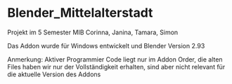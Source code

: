 # Blender_Mittelalterstadt
Projekt im 5 Semester MIB
Corinna, Janina, Tamara, Simon

Das Addon wurde für Windows entwickelt und Blender Version 2.93

Anmerkung: Aktiver Programmier Code liegt nur im Addon Order, die alten Files haben wir nur der Vollständigkeit erhalten, sind aber nicht relevant für die aktuelle Version des Addons